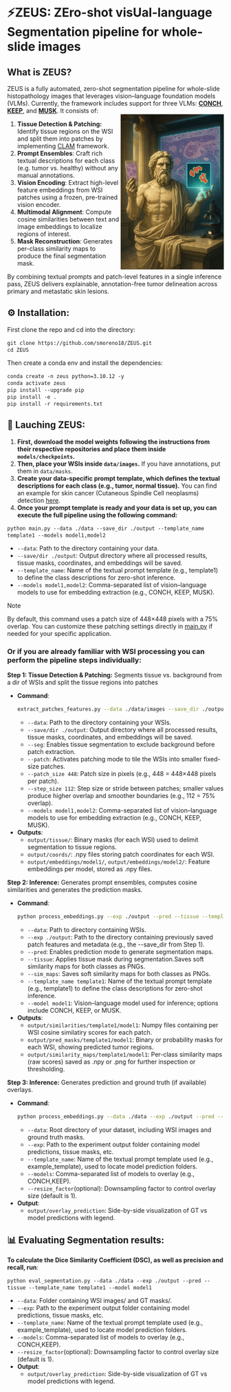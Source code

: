 ⚡️ZEUS: ZEro-shot visUal-language Segmentation pipeline for whole-slide images
===========

## What is ZEUS? 
  ZEUS is a fully automated, zero-shot segmentation pipeline for whole-slide histopathology images that leverages vision–language foundation models (VLMs). Currently, the framework includes support for three VLMs: [**CONCH**](https://github.com/mahmoodlab/CONCH/tree/main), [**KEEP**](https://github.com/MAGIC-AI4Med/KEEP/tree/main), and [**MUSK**](https://github.com/lilab-stanford/MUSK/tree/main). It consists of:<br/> <img src="zeus_logo.png" width="240px" align="right" />
  <ol>
    <li><strong>Tissue Detection &amp; Patching:</strong> Identify tissue regions on the WSI and split them into patches by implementing <a href="https://github.com/mahmoodlab/CLAM">CLAM</a> framework.</li>
    <li><strong>Prompt Ensembles</strong>: Craft rich textual descriptions for each class (e.g. tumor vs. healthy) without any manual annotations.</li>
    <li><strong>Vision Encoding</strong>: Extract high-level feature embeddings from WSI patches using a frozen, pre-trained vision encoder.</li>
    <li><strong>Multimodal Alignment</strong>: Compute cosine similarities between text and image embeddings to localize regions of interest.</li>
    <li><strong>Mask Reconstruction</strong>: Generates per-class similarity maps to produce the final segmentation mask.</li>
  </ol>
  By combining textual prompts and patch-level features in a single inference pass, ZEUS delivers explainable, annotation-free tumor delineation across primary and metastatic skin lesions.
</p>

## ⚙️ **Installation**:
First clone the repo and cd into the directory:
```shell
git clone https://github.com/smoreno18/ZEUS.git
cd ZEUS
```
Then create a conda env and install the dependencies:
```shell
conda create -n zeus python=3.10.12 -y
conda activate zeus
pip install --upgrade pip
pip install -e .
pip install -r requirements.txt
```

## 🚀 **Lauching ZEUS**:
<ol>
  <li>
    <strong>First, download the model weights following the instructions from their respective repositories and place them inside <code>models/checkpoints</code>.</strong>
  </li>
  <li>
    <strong>Then, place your WSIs inside <code>data/images</code>.</strong> If you have annotations, put them in <code>data/masks</code>.
  </li>
  <li>
    <strong>Create your data-specific prompt template, which defines the textual descriptions for each class (e.g., tumor, normal tissue).</strong> You can find an example for skin cancer (Cutaneous Spindle Cell neoplasms) detection <a href="inference/local_data/prompts/Templates/example_template.json">here</a>.
  </li>
  <li>
    <strong>Once your prompt template is ready and your data is set up, you can execute the full pipeline using the following command:</strong>
  </li>
</ol>

      
```
python main.py --data ./data --save_dir ./output --template_name template1 --models model1,model2
```
- `--data`: Path to the directory containing your data.
- `--save/dir ./output`: Output directory where all processed results, tissue masks, coordinates, and embeddings will be saved.
- `--template_name`: Name of the textual prompt template (e.g., template1) to define the class descriptions for zero-shot inference.
- `--models model1,model2`: Comma-separated list of vision–language models to use for embedding extraction (e.g., CONCH, KEEP, MUSK).

> [!NOTE]
> By default, this command uses a patch size of 448×448 pixels with a 75% overlap. You can customize these patching settings directly in [main.py](main.py) if needed for your specific application.



### **Or if you are already familiar with WSI processing you can perform the pipeline steps individually:**

**Step 1: Tissue Detection &amp; Patching:** Segments tissue vs. background from a dir of WSIs and split the tissue regions into patches
 - **Command**:
   ```bash
   extract_patches_features.py --data ./data/images --save_dir ./output --seg --patch --patch_size 448 --step_size 112 --models model1,model2
   ```
   - `--data`: Path to the directory containing your WSIs.
   - `--save/dir ./output`: Output directory where all processed results, tissue masks, coordinates, and embeddings will be saved.
   - `--seg`: Enables tissue segmentation to exclude background before patch extraction.
   - `--patch`: Activates patching mode to tile the WSIs into smaller fixed-size patches.
   - `--patch_size 448`: Patch size in pixels (e.g., 448 = 448×448 pixels per patch).
   - `--step_size 112`: Step size or stride between patches; smaller values produce higher overlap and smoother boundaries (e.g., 112 = 75% overlap).
   - `--models model1,model2`: Comma-separated list of vision–language models to use for embedding extraction (e.g., CONCH, KEEP, MUSK).
 - **Outputs**:
   - `output/tissue/`: Binary masks (for each WSI) used to delimit segmentation to tissue regions.
   - `output/coords/`: .npy files storing patch coordinates for each WSI.
   - `output/embeddings/model1/`, `output/embeddings/model2/`: Feature embeddings per model, stored as .npy files.

 **Step 2: Inference:** Generates prompt ensembles, computes cosine similarities and generates the prediction masks.
 - **Command**:
   ```bash
   python process_embeddings.py --exp ./output --pred --tissue --template_name template1 --model model1
   ```
   - `--data`: Path to directory containing WSIs.
   - `--exp ./output`: Path to the directory containing previously saved patch features and metadata (e.g., the --save_dir from Step 1).
   - `--pred`: Enables prediction mode to generate segmentation maps.
   - `--tissue`: Applies tissue mask during segmentation.Saves soft similarity maps for both classes as PNGs.
   - `--sim_maps`: Saves soft similarity maps for both classes as PNGs.
   - `--template_name template1`: Name of the textual prompt template (e.g., template1) to define the class descriptions for zero-shot inference.
   - `--model model1`: Vision–language model used for inference; options include CONCH, KEEP, or MUSK.
 - **Outputs**:
   - `output/similarities/template1/model1`: Numpy files containing per WSI cosine similatiry scores for each patch.
   - `output/pred_masks/template1/model1`: Binary or probability masks for each WSI, showing predicted tumor regions.
   - `output/similarity_maps/template1/model1`: Per-class similarity maps (raw scores) saved as .npy or .png for further inspection or thresholding.

 **Step 3: Inference:** Generates prediction and ground truth (if available) overlays.
 - **Command**:
   ```bash
   python process_embeddings.py --data ./data --exp ./output --pred --tissue --template_name template1 --model model1
   ```
   - `--data`: Root directory of your dataset, including WSI images and ground truth masks.
   - `--exp`: Path to the experiment output folder containing model predictions, tissue masks, etc.
   - `--template_name`: Name of the textual prompt template used (e.g., example_template), used to locate model prediction folders.
   - `--models`: Comma-separated list of models to overlay (e.g., CONCH,KEEP).
   - `--resize_factor`(optional): Downsampling factor to control overlay size (default is 1).
 - **Output**:
   - `output/overlay_prediction`: Side-by-side visualization of GT vs model predictions with legend.
   

## 📊 **Evaluating Segmentation results**:

**To calculate the Dice Similarity Coefficient (DSC), as well as precision and recall, run**:
```
python eval_segmentation.py --data ./data --exp ./output --pred --tissue --template_name template1 --model model1
```
   - `--data`: Folder containing WSI images/ and GT masks/.
   - `--exp`: Path to the experiment output folder containing model predictions, tissue masks, etc.
   - `--template_name`: Name of the textual prompt template used (e.g., example_template), used to locate model prediction folders.
   - `--models`: Comma-separated list of models to overlay (e.g., CONCH,KEEP).
   - `--resize_factor`(optional): Downsampling factor to control overlay size (default is 1).
 - **Output**:
   - `output/overlay_prediction`: Side-by-side visualization of GT vs model predictions with legend.

